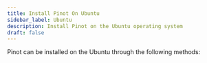 ```yaml
---
title: Install Pinot On Ubuntu
sidebar_label: Ubuntu
description: Install Pinot on the Ubuntu operating system
draft: false
---
```


Pinot can be installed on the Ubuntu through the following methods:

<!-- import InstallChoices from '@site/src/components/InstallChoices'; -->

<!-- <InstallChoices docker={true} os="Linux" packageManager="DPKG" /> -->



